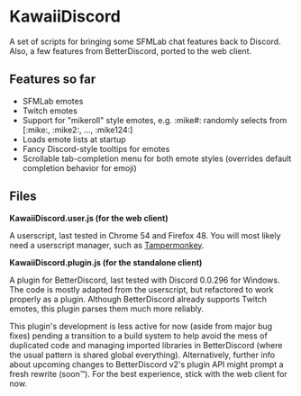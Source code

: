 # KawaiiDiscord
A set of scripts for bringing some SFMLab chat features back to Discord.
Also, a few features from BetterDiscord, ported to the web client.

## Features so far
- SFMLab emotes
- Twitch emotes
- Support for "mikeroll" style emotes, e.g. :mike#: randomly selects from [:mike:, :mike2:, ..., :mike124:]
- Loads emote lists at startup
- Fancy Discord-style tooltips for emotes
- Scrollable tab-completion menu for both emote styles (overrides default completion behavior for emoji)

## Files

**KawaiiDiscord.user.js (for the web client)**

A userscript, last tested in Chrome 54 and Firefox 48. You will most likely need a userscript manager, such as [Tampermonkey](https://tampermonkey.net).

**KawaiiDiscord.plugin.js (for the standalone client)**

A plugin for BetterDiscord, last tested with Discord 0.0.296 for Windows. The code is mostly adapted from the userscript, but refactored to work properly as a plugin.
Although BetterDiscord already supports Twitch emotes, this plugin parses them much more reliably.

This plugin's development is less active for now (aside from major bug fixes) pending a transition to a build system to help avoid the mess of duplicated code and managing imported libraries in BetterDiscord (where the usual pattern is shared global everything). Alternatively, further info about upcoming changes to BetterDiscord v2's plugin API might prompt a fresh rewrite (soon:tm:). For the best experience, stick with the web client for now.
